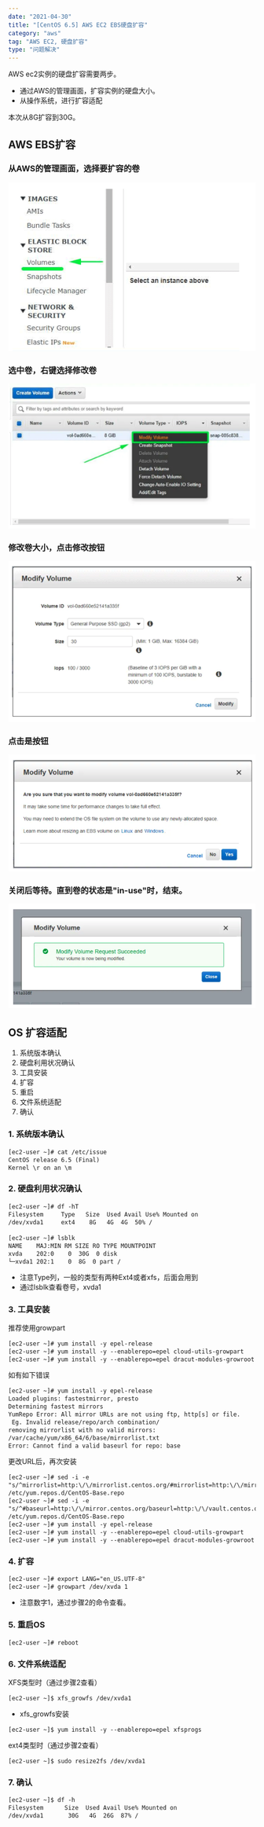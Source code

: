 ```yaml
---
date: "2021-04-30"
title: "[CentOS 6.5] AWS EC2 EBS硬盘扩容"
category: "aws"
tag: "AWS EC2, 硬盘扩容"
type: "问题解决"
---
```


AWS ec2实例的硬盘扩容需要两步。
* 通过AWS的管理画面，扩容实例的硬盘大小。
* 从操作系统，进行扩容适配

本次从8G扩容到30G。

## AWS EBS扩容
### 从AWS的管理画面，选择要扩容的卷
![](./01.png)

### 选中卷，右键选择修改卷
![](./02.png)

### 修改卷大小，点击修改按钮
![](./03.png)

### 点击是按钮
![](./04.png)

### 关闭后等待。直到卷的状态是"in-use"时，结束。
![](./05.png)

## OS 扩容适配
1. 系统版本确认
2. 硬盘利用状况确认
3. 工具安装
4. 扩容
5. 重启
6. 文件系统适配
7. 确认

### 1. 系统版本确认
```shell 
[ec2-user ~]# cat /etc/issue
CentOS release 6.5 (Final)
Kernel \r on an \m
```

### 2. 硬盘利用状况确认
```shell
[ec2-user ~]# df -hT
Filesystem     Type   Size  Used Avail Use% Mounted on
/dev/xvda1     ext4    8G   4G  4G  50% /

[ec2-user ~]# lsblk
NAME    MAJ:MIN RM SIZE RO TYPE MOUNTPOINT
xvda    202:0    0  30G  0 disk 
└─xvda1 202:1    0  8G  0 part /
```

* 注意Type列，一般的类型有两种Ext4或者xfs，后面会用到
* 通过lsblk查看卷号，xvda1

### 3. 工具安装
推荐使用growpart

```shell 
[ec2-user ~]# yum install -y epel-release
[ec2-user ~]# yum install -y --enablerepo=epel cloud-utils-growpart
[ec2-user ~]# yum install -y --enablerepo=epel dracut-modules-growroot
```

如有如下错误
```shell 
[ec2-user ~]# yum install -y epel-release
Loaded plugins: fastestmirror, presto
Determining fastest mirrors
YumRepo Error: All mirror URLs are not using ftp, http[s] or file.
 Eg. Invalid release/repo/arch combination/
removing mirrorlist with no valid mirrors: /var/cache/yum/x86_64/6/base/mirrorlist.txt
Error: Cannot find a valid baseurl for repo: base
```

更改URL后，再次安装
```shell 
[ec2-user ~]# sed -i -e "s/^mirrorlist=http:\/\/mirrorlist.centos.org/#mirrorlist=http:\/\/mirrorlist.centos.org/g" /etc/yum.repos.d/CentOS-Base.repo
[ec2-user ~]# sed -i -e "s/^#baseurl=http:\/\/mirror.centos.org/baseurl=http:\/\/vault.centos.org/g" /etc/yum.repos.d/CentOS-Base.repo
[ec2-user ~]# yum install -y epel-release
[ec2-user ~]# yum install -y --enablerepo=epel cloud-utils-growpart
[ec2-user ~]# yum install -y --enablerepo=epel dracut-modules-growroot
```

### 4. 扩容
```shell 
[ec2-user ~]# export LANG="en_US.UTF-8"
[ec2-user ~]# growpart /dev/xvda 1
```
* 注意数字1，通过步骤2的命令查看。

### 5. 重启OS
```shell 
[ec2-user ~]# reboot
```

### 6. 文件系统适配

XFS类型时（通过步骤2查看）
```shell 
[ec2-user ~]$ xfs_growfs /dev/xvda1
```

* xfs_growfs安装
```shell 
[ec2-user ~]$ yum install -y --enablerepo=epel xfsprogs
```

ext4类型时（通过步骤2查看）
```shell 
[ec2-user ~]$ sudo resize2fs /dev/xvda1
```

### 7. 确认
```shell 
[ec2-user ~]$ df -h
Filesystem      Size  Used Avail Use% Mounted on
/dev/xvda1       30G   4G  26G  87% /
```